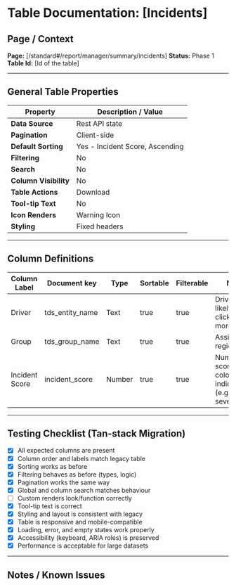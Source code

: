 # Table Documentation: [Incidents]

## Page / Context
**Page:** [/standard#/report/manager/summary/incidents]
**Status:** Phase 1
**Table Id:** [Id of the table]

---

## General Table Properties

| Property             | Description / Value |
|----------------------|---------------------|
| **Data Source**      | Rest API state |
| **Pagination**       | Client-side |
| **Default Sorting**  | Yes - Incident Score, Ascending |
| **Filtering**        | No |
| **Search**           | No |
| **Column Visibility**| No |
| **Table Actions**    | Download |
| **Tool-tip Text**    | No |
| **Icon Renders**     | Warning Icon |
| **Styling**          | Fixed headers |

---

## Column Definitions

| Column Label     | Document key    | Type   | Sortable | Filterable | Notes                                                         |
|------------------|-----------------|--------|----------|------------|---------------------------------------------------------------|
| Driver           | tds_entity_name | Text   | true     | true       | Driver name, likely clickable for more details                |
| Group            | tds_group_name  | Text   | true     | true       | Assigned region/group                                         |
| Incident Score   | incident_score  | Number | true     | true       | Numeric score with a coloured indicator (e.g. risk severity)  |

---

## Testing Checklist (Tan-stack Migration)

- [x] All expected columns are present
- [x] Column order and labels match legacy table
- [x] Sorting works as before
- [x] Filtering behaves as before (types, logic)
- [x] Pagination works the same way
- [x] Global and column search matches behaviour
- [ ] Custom renders look/function correctly
- [x] Tool-tip text is correct
- [x] Styling and layout is consistent with legacy
- [x] Table is responsive and mobile-compatible
- [x] Loading, error, and empty states work properly
- [x] Accessibility (keyboard, ARIA roles) is preserved
- [x] Performance is acceptable for large datasets

---

## Notes / Known Issues

